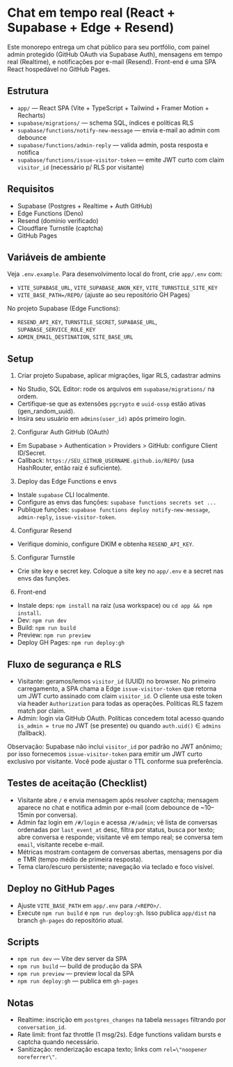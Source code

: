 # Chat em tempo real (React + Supabase + Edge + Resend)

Este monorepo entrega um chat público para seu portfólio, com painel admin protegido (GitHub OAuth via Supabase Auth), mensagens em tempo real (Realtime), e notificações por e-mail (Resend). Front-end é uma SPA React hospedável no GitHub Pages.

## Estrutura
- `app/` — React SPA (Vite + TypeScript + Tailwind + Framer Motion + Recharts)
- `supabase/migrations/` — schema SQL, índices e políticas RLS
- `supabase/functions/notify-new-message` — envia e-mail ao admin com debounce
- `supabase/functions/admin-reply` — valida admin, posta resposta e notifica
- `supabase/functions/issue-visitor-token` — emite JWT curto com claim `visitor_id` (necessário p/ RLS por visitante)

## Requisitos
- Supabase (Postgres + Realtime + Auth GitHub)
- Edge Functions (Deno)
- Resend (domínio verificado)
- Cloudflare Turnstile (captcha)
- GitHub Pages

## Variáveis de ambiente
Veja `.env.example`. Para desenvolvimento local do front, crie `app/.env` com:
- `VITE_SUPABASE_URL`, `VITE_SUPABASE_ANON_KEY`, `VITE_TURNSTILE_SITE_KEY`
- `VITE_BASE_PATH=/REPO/` (ajuste ao seu repositório GH Pages)

No projeto Supabase (Edge Functions):
- `RESEND_API_KEY`, `TURNSTILE_SECRET`, `SUPABASE_URL`, `SUPABASE_SERVICE_ROLE_KEY`
- `ADMIN_EMAIL_DESTINATION`, `SITE_BASE_URL`

## Setup
1) Criar projeto Supabase, aplicar migrações, ligar RLS, cadastrar admins
- No Studio, SQL Editor: rode os arquivos em `supabase/migrations/` na ordem.
- Certifique-se que as extensões `pgcrypto` e `uuid-ossp` estão ativas (gen_random_uuid).
- Insira seu usuário em `admins(user_id)` após primeiro login.

2) Configurar Auth GitHub (OAuth)
- Em Supabase > Authentication > Providers > GitHub: configure Client ID/Secret.
- Callback: `https://SEU_GITHUB_USERNAME.github.io/REPO/` (usa HashRouter, então raiz é suficiente).

3) Deploy das Edge Functions e envs
- Instale `supabase` CLI localmente.
- Configure as envs das funções: `supabase functions secrets set ...`
- Publique funções: `supabase functions deploy notify-new-message`, `admin-reply`, `issue-visitor-token`.

4) Configurar Resend
- Verifique domínio, configure DKIM e obtenha `RESEND_API_KEY`.

5) Configurar Turnstile
- Crie site key e secret key. Coloque a site key no `app/.env` e a secret nas envs das funções.

6) Front-end
- Instale deps: `npm install` na raiz (usa workspace) ou `cd app && npm install`.
- Dev: `npm run dev`
- Build: `npm run build`
- Preview: `npm run preview`
- Deploy GH Pages: `npm run deploy:gh`

## Fluxo de segurança e RLS
- Visitante: geramos/lemos `visitor_id` (UUID) no browser. No primeiro carregamento, a SPA chama a Edge `issue-visitor-token` que retorna um JWT curto assinado com claim `visitor_id`. O cliente usa este token via header `Authorization` para todas as operações. Políticas RLS fazem match por claim.
- Admin: login via GitHub OAuth. Políticas concedem total acesso quando `is_admin = true` no JWT (se presente) ou quando `auth.uid()` ∈ `admins` (fallback).

Observação: Supabase não inclui `visitor_id` por padrão no JWT anônimo; por isso fornecemos `issue-visitor-token` para emitir um JWT curto exclusivo por visitante. Você pode ajustar o TTL conforme sua preferência.

## Testes de aceitação (Checklist)
- Visitante abre `/` e envia mensagem após resolver captcha; mensagem aparece no chat e notifica admin por e-mail (com debounce de ~10–15min por conversa).
- Admin faz login em `/#/login` e acessa `/#/admin`; vê lista de conversas ordenadas por `last_event_at` desc, filtra por status, busca por texto; abre conversa e responde; visitante vê em tempo real; se conversa tem `email`, visitante recebe e-mail.
- Métricas mostram contagem de conversas abertas, mensagens por dia e TMR (tempo médio de primeira resposta).
- Tema claro/escuro persistente; navegação via teclado e foco visível.

## Deploy no GitHub Pages
- Ajuste `VITE_BASE_PATH` em `app/.env` para `/<REPO>/`.
- Execute `npm run build` e `npm run deploy:gh`. Isso publica `app/dist` na branch `gh-pages` do repositório atual.

## Scripts
- `npm run dev` — Vite dev server da SPA
- `npm run build` — build de produção da SPA
- `npm run preview` — preview local da SPA
- `npm run deploy:gh` — publica em `gh-pages`

## Notas
- Realtime: inscrição em `postgres_changes` na tabela `messages` filtrando por `conversation_id`.
- Rate limit: front faz throttle (1 msg/2s). Edge functions validam bursts e captcha quando necessário.
- Sanitização: renderização escapa texto; links com `rel=\"noopener noreferrer\"`.

